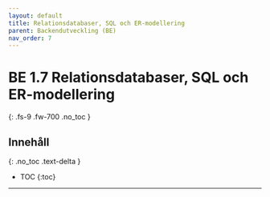 ```yaml
---
layout: default
title: Relationsdatabaser, SQL och ER-modellering
parent: Backendutveckling (BE)
nav_order: 7
---
```


# BE 1.7 Relationsdatabaser, SQL och ER-modellering
{: .fs-9 .fw-700 .no_toc }

## Innehåll
{: .no_toc .text-delta }

- TOC
{:toc}

---
